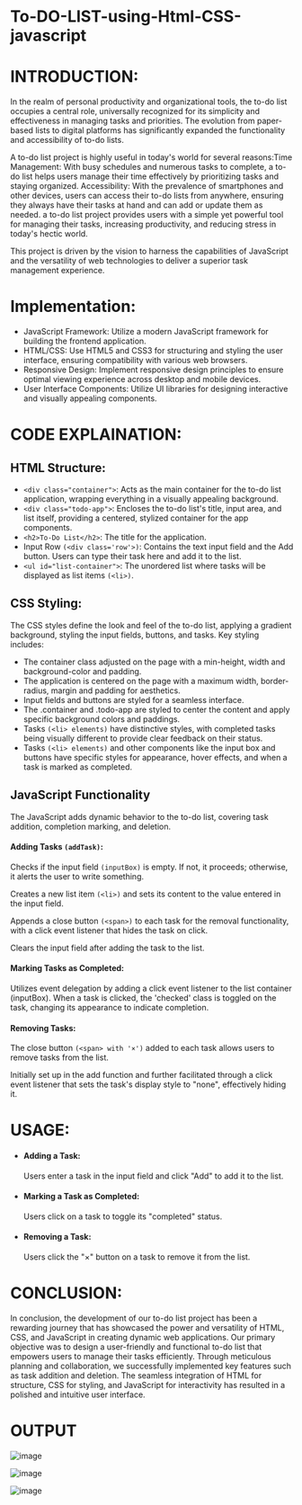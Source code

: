 #  To-DO-LIST-using-Html-CSS-javascript
# **INTRODUCTION:**

In the realm of personal productivity and organizational tools, the to-do list occupies a central role, universally recognized for its simplicity and effectiveness in managing tasks and priorities. The evolution from paper-based lists to digital platforms has significantly expanded the functionality and accessibility of to-do lists.

A to-do list project is highly useful in today's world for several reasons:Time Management: With busy schedules and numerous tasks to complete, a to-do list helps users manage their time effectively by prioritizing tasks and staying organized. Accessibility: With the prevalence of smartphones and other devices, users can access their to-do lists from anywhere, ensuring they always have their tasks at hand and can add or update them as needed. a to-do list project provides users with a simple yet powerful tool for managing their tasks, increasing productivity, and reducing stress in today's hectic world.

This project is driven by the vision to harness the capabilities of JavaScript and the versatility of web technologies to deliver a superior task management experience.

# **Implementation:**

*	JavaScript Framework: Utilize a modern JavaScript framework for building the frontend application.
*	HTML/CSS: Use HTML5 and CSS3 for structuring and styling the user interface, ensuring compatibility with various web browsers.
*	Responsive Design: Implement responsive design principles to ensure optimal viewing experience across desktop and mobile devices.
*	User Interface Components: Utilize UI libraries for designing interactive and visually appealing components.

# **CODE EXPLAINATION:**

## **HTML Structure:**

* `<div class="container">`: Acts as the main container for the to-do list application, wrapping everything in a visually appealing background.
* `<div class="todo-app">`: Encloses the to-do list's title, input area, and list itself, providing a centered, stylized container for the app components.
* `<h2>To-Do List</h2>`: The title for the application.
* Input Row `(<div class='row'>)`: Contains the text input field and the Add button. Users can type their task here and add it to the list.
* `<ul id="list-container">`: The unordered list where tasks will be displayed as list items `(<li>)`.
  
## **CSS Styling:**

The CSS styles define the look and feel of the to-do list, applying a gradient background, styling the input fields, buttons, and tasks. 
Key styling includes:
*	The container class adjusted on the page with a min-height, width and background-color and padding.
*	The application is centered on the page with a maximum width, border-radius, margin and padding for aesthetics.
*	Input fields and buttons are styled for a seamless interface.
*	The .container and .todo-app are styled to center the content and apply specific background colors and paddings.
*	Tasks `(<li> elements)` have distinctive styles, with completed tasks being visually different to provide clear feedback on their status.
* Tasks `(<li> elements)` and other components like the input box and buttons have specific styles for appearance, hover effects, and when a task is marked as completed.

## **JavaScript Functionality**
The JavaScript adds dynamic behavior to the to-do list, covering task addition, completion marking, and deletion.

####  Adding Tasks `(addTask)`:

Checks if the input field `(inputBox)` is empty. If not, it proceeds; otherwise, it alerts the user to write something.
  
Creates a new list item `(<li>)` and sets its content to the value entered in the input field.
  
Appends a close button `(<span>)` to each task for the removal functionality, with a click event listener that hides the task on click.
  
Clears the input field after adding the task to the list.

#### Marking Tasks as Completed:

Utilizes event delegation by adding a click event listener to the list container (inputBox). When a task is clicked, the 'checked' class is toggled on the task, changing its appearance to indicate completion.
####  Removing Tasks:

The close button `(<span> with '×')` added to each task allows users to remove tasks from the list.

Initially set up in the add function and further facilitated through a click event listener that sets the task's display style to "none", effectively hiding it.


# **USAGE:**

* ####  Adding a Task: 
  Users enter a task in the input field and click "Add" to add it to the list.

* ####  Marking a Task as Completed: 
  Users click on a task to toggle its "completed" status.

* ####   Removing a Task:
  Users click the "×" button on a task to remove it from the list.


# **CONCLUSION:**

In conclusion, the development of our to-do list project has been a rewarding journey that has showcased the power and versatility of HTML, CSS, and JavaScript in creating dynamic web applications. Our primary objective was to design a user-friendly and functional to-do list that empowers users to manage their tasks efficiently. Through meticulous planning and collaboration, we successfully implemented key features such as task addition and deletion. The seamless integration of HTML for structure, CSS for styling, and JavaScript for interactivity has resulted in a polished and intuitive user interface.

# **OUTPUT**

![image](https://github.com/srimahithasandiri/To-DO-LIST-using-Html-CSS-javascript/assets/166735932/b8e4a291-3779-40fa-908b-e9bdea83dd87)

![image](https://github.com/srimahithasandiri/To-DO-LIST-using-Html-CSS-javascript/assets/166735932/c461c73f-7df4-4f10-afe6-fad7bee86cbf)

![image](https://github.com/srimahithasandiri/To-DO-LIST-using-Html-CSS-javascript/assets/166735932/1c8656dc-f72f-4342-ad66-4cdbb520d0e5)






